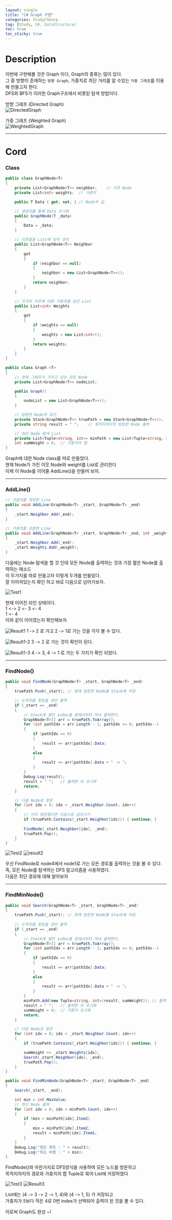 ```yaml
---
layout: single
title: "C# Graph 구현"
categories: StudyCSharp
tag: [Study, C#, DataStructure]
toc: true
toc_sticky: true
---
```


# Description

이번에 구현해볼 것은 Graph 이다, Graph의 종류는 많이 있다. <br>
그 중 방향이 존재하는 `방향 Graph`, 가중치로 최단 거리를 알 수있는 `가중 그래프`를 이용해 만들고자 한다. <br>
DFS와 BFS가 이러한 Graph구조에서 비롯된 탐색 방법이다.<br>

방향 그래프 (Directed Graph) <br>
![DirectedGraph](https://user-images.githubusercontent.com/97664446/171624163-50d9417f-a758-4b16-b409-3713569fb35e.png)

가중 그래프 (Weighted Graph) <br>
![WeightedGraph](https://user-images.githubusercontent.com/97664446/171624165-6f6d7f64-5d9b-4ed5-9643-52db902a3018.png)

***

# Cord
### Class
```c#
public class GraphNode<T>
{
    private List<GraphNode<T>> neighbor;    // 이웃 Node
    private List<int> weights;  // 가중치

    public T Data { get; set; } // Node의 값

    // 생성자를 통해 Data 초기화
    public GraphNode(T _data)
    {
        Data = _data;
    }

    // 이웃들을 List에 담아 관리
    public List<GraphNode<T>> Neighbor
    {
        get 
        {
            if (neighbor == null)
            {
                neighbor = new List<GraphNode<T>>();
            }
            return neighbor; 
        }
    }

    // 각각의 이웃에 대한 가중치를 담은 List
    public List<int> Weights
    {
        get 
        {
            if (weights == null)
            {
                weights = new List<int>();
            }
            return weights; 
        }
    }
}

public class Graph <T>
{
    // 현재 그래프가 가지고 있는 모든 Node
    private List<GraphNode<T>> nodeList;

    public Graph()
    {
        nodeList = new List<GraphNode<T>>();
    }

    // 방문한 Node의 공간
    private Stack<GraphNode<T>> truePath = new Stack<GraphNode<T>>();   // 방문한 Node 저장
    private string result = " ";    // 목적지까지의 방문한 Node 출력

    // 최단 Node 탐색 List
    private List<Tuple<string, int>> minPath = new List<Tuple<string, int>>();    // (result, weight)를 저장
    int sumWeight = 0;  // 가충치의 합
}
```

Graph에 대한 Node class를 따로 만들었다. <br>
현재 Node가 가진 이웃 Node와 weight를 List로 관리한다 <br>
이제 이 Node를 이어줄 AddLine()을 만들어 보자. <br> 

***

### AddLine()
```c#
// 가중치를 제외한 Line
public void AddLine(GraphNode<T> _start, GraphNode<T> _end)
{
    _start.Neighbor.Add(_end);
}

// 가중치를 포함한 Line
public void AddLine(GraphNode<T> _start, GraphNode<T> _end, int _weight)
{
    _start.Neighbor.Add(_end);
    _start.Weights.Add(_weight);
}
```

다음에는 Node 탐색을 할 것 인데 모든 Node를 출력하는 것과 가장 짧은 Node를 출력하는 매소드 <br>
이 두가지를 따로 만들고자 이렇게 두개를 만들었다. <br>
잘 이어져있는지 확인 하고 바로 다음으로 넘어가보자. <br> 

![Test1](https://user-images.githubusercontent.com/97664446/171627266-7f81a487-144e-4aeb-b2b0-c0ae3d613818.PNG)

현재 이어진 라인 상태이다. <br>
1 <-> 2 <- 3 <- 4 <br>
1 <- 4 <br>
이와 같이 이어졌는지 확인해보자 <br>

![Result1](https://user-images.githubusercontent.com/97664446/171627268-9a99f8c5-75d9-4b9b-af52-1f0ee6b1aa85.PNG)
1 -> 2 로 가고 2 -> 1로 가는 것을 각각 볼 수 있다. <br>

![Result1-2](https://user-images.githubusercontent.com/97664446/171627271-4fcc993b-8aed-4cb8-9148-4da5ed2347b3.PNG)
3 -> 2 로 가는 것이 확인이 된다.

![Result1-3](https://user-images.githubusercontent.com/97664446/171627272-8b82fb2a-b1a2-4b3c-b3d3-1be11118705c.PNG)
4 -> 3, 4 -> 1 로 가는 두 가지가 확인 되었다. <br>

***

### FindNode()
```c#
public void FindNode(GraphNode<T> _start, GraphNode<T> _end)
{
    truePath.Push(_start); // 현재 방문한 Node를 Stack에 저장

    // 도착지를 찾았을 경우 출력
    if (_start == _end)
    {
        // Stack에 쌓인 index를 끝에서부터 꺼내 출력한다.
        GraphNode<T>[] arr = truePath.ToArray();
        for (int pathIdx = arr.Length - 1; pathIdx >= 0; pathIdx--)
        {
            if (pathIdx == 0)
            {
                result += arr[pathIdx].Data;
            }
            else
            {
                result += arr[pathIdx].Data + " -> ";
            }
        }
        Debug.Log(result);
        result = " ";   // 출력한 뒤 초기화
        return;
    }

    // 다음 Node로 방문
    for (int idx = 0; idx < _start.Neighbor.Count; idx++)
    { 
        // 이미 방문했다면 다음으로 넘어가기
        if (truePath.Contains(_start.Neighbor[idx])) { continue; }
    
        FindNode(_start.Neighbor[idx], _end);
        truePath.Pop();     
    }
}
```

![Test2](https://user-images.githubusercontent.com/97664446/171629630-7d683496-1aaf-4d87-afdb-ca1ad3fed65a.PNG) ![result2](https://user-images.githubusercontent.com/97664446/171629627-dc13b5df-32e4-4ee4-a36d-659ca4c7f08c.PNG)

우선 FindNode로 node4에서 node1로 가는 모든 경로를 출력하는 것을 볼 수 있다. <br>
즉, 모든 Node를 탐색하는 DFS 알고리즘을 사용하였다. <br>
다음은 최단 경로에 대해 알아보자 <br>

***

### FindMinNode()
```c#
public void Search(GraphNode<T> _start, GraphNode<T> _end)
{
    truePath.Push(_start); // 현재 방문한 Node를 Stack에 저장
    
    // 도착지를 찾았을 경우 출력
    if (_start == _end)
    {
        // Stack에 쌓인 index를 끝에서부터 꺼내 출력한다.
        GraphNode<T>[] arr = truePath.ToArray();
        for (int pathIdx = arr.Length - 1; pathIdx >= 0; pathIdx--)
        {
            if (pathIdx == 0)
            {
                result += arr[pathIdx].Data;
            }
            else
            {
                result += arr[pathIdx].Data + " -> ";
            }
        }
        minPath.Add(new Tuple<string, int>(result, sumWeight)); // 출력값과 가중치 저장
        result = " ";   // 출력한 뒤 초기화
        sumWeight = 0;  // 가중치 초기화
        return;
    }

    // 다음 Node로 방문
    for (int idx = 0; idx < _start.Neighbor.Count; idx++)
    {
        if (truePath.Contains(_start.Neighbor[idx])) { continue; }

        sumWeight += _start.Weights[idx];
        Search(_start.Neighbor[idx], _end);
        truePath.Pop();
    }
}

public void FindMinNode(GraphNode<T> _start, GraphNode<T> _end)
{
    Search(_start, _end);

    int min = int.MaxValue;        
    // 최단 Node 출력
    for (int idx = 0; idx < minPath.Count; idx++)
    {     
        if (min > minPath[idx].Item2)
        {
            min = minPath[idx].Item2;
            result = minPath[idx].Item1;
        }
    }
    Debug.Log("최단 루트 : " + result);
    Debug.Log("최소 비용 : " + min);
}
```

FindNode()와 마찬가지로 DFS방식을 사용하여 모든 노드를 방문하고 <br>
목적지까지의 경로와 가중치의 합 Tuple로 묶어 List에 저장하였다 <br>

![Test3](https://user-images.githubusercontent.com/97664446/171631214-945d4b3d-80e3-4b3d-9be0-68122d501480.PNG) ![Result3](https://user-images.githubusercontent.com/97664446/171631207-86eb7262-fb7b-40c2-8cb2-9ee24711d7a6.PNG)

List에는 (4 -> 3 -> 2 -> 1, 4)와 (4 -> 1, 5) 가 저장되고 <br>
가중치가 5보다 작은 4로 0번 index가 선택되어 출력이 된 것을 볼 수 있다. <br> 

이로써 Graph도 완성 ~! <br>

